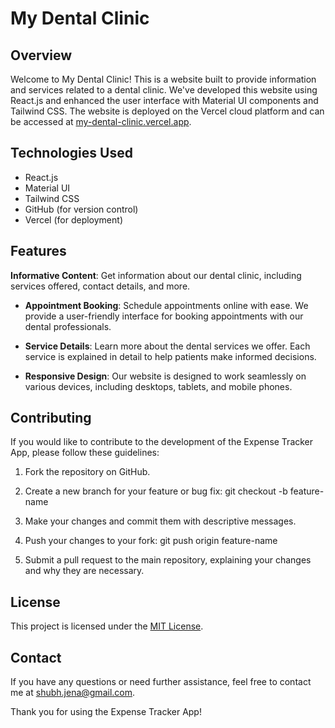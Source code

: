 # My Dental Clinic

## Overview

Welcome to My Dental Clinic! This is a website built to provide information and services related to a dental clinic. We've developed this website using React.js and enhanced the user interface with Material UI components and Tailwind CSS. The website is deployed on the Vercel cloud platform and can be accessed at [my-dental-clinic.vercel.app](https://my-dental-clinic.vercel.app).

## Technologies Used

- React.js
- Material UI
- Tailwind CSS
- GitHub (for version control)
- Vercel (for deployment)

## Features

**Informative Content**: Get information about our dental clinic, including services offered, contact details, and more.

- **Appointment Booking**: Schedule appointments online with ease. We provide a user-friendly interface for booking appointments with our dental professionals.

- **Service Details**: Learn more about the dental services we offer. Each service is explained in detail to help patients make informed decisions.

- **Responsive Design**: Our website is designed to work seamlessly on various devices, including desktops, tablets, and mobile phones.


## Contributing
If you would like to contribute to the development of the Expense Tracker App, please follow these guidelines:

1. Fork the repository on GitHub.

2. Create a new branch for your feature or bug fix: git checkout -b feature-name

3. Make your changes and commit them with descriptive messages.

4. Push your changes to your fork: git push origin feature-name

5. Submit a pull request to the main repository, explaining your changes and why they are necessary.

## License

This project is licensed under the [MIT License](https://opensource.org/license/mit/).

## Contact

If you have any questions or need further assistance, feel free to contact me at [shubh.jena@gmail.com](mailto:shubh.jena@gmail.com).

Thank you for using the Expense Tracker App!
